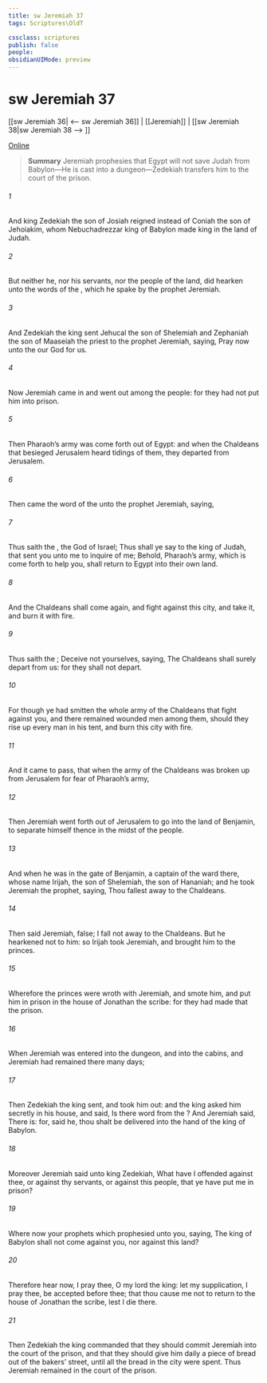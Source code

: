 ```yaml
---
title: sw Jeremiah 37
tags: Scriptures\OldT

cssclass: scriptures
publish: false
people:
obsidianUIMode: preview
---
```


# sw Jeremiah 37
[[sw Jeremiah 36| <-- sw Jeremiah 36]] | [[Jeremiah]] | [[sw Jeremiah 38|sw Jeremiah 38 --> ]]

[Online](https://churchofjesuschrist.org/study/scriptures/ot/jer/37?lang=eng)

> __Summary__
Jeremiah prophesies that Egypt will not save Judah from Babylon—He is cast into a dungeon—Zedekiah transfers him to the court of the prison.

###### 1 
And king Zedekiah the son of Josiah reigned instead of Coniah the son of Jehoiakim, whom Nebuchadrezzar king of Babylon made king in the land of Judah.

###### 2 
But neither he, nor his servants, nor the people of the land, did hearken unto the words of the , which he spake by the prophet Jeremiah.

###### 3 
And Zedekiah the king sent Jehucal the son of Shelemiah and Zephaniah the son of Maaseiah the priest to the prophet Jeremiah, saying, Pray now unto the  our God for us.

###### 4 
Now Jeremiah came in and went out among the people: for they had not put him into prison.

###### 5 
Then Pharaoh’s army was come forth out of Egypt: and when the Chaldeans that besieged Jerusalem heard tidings of them, they departed from Jerusalem.

###### 6 
Then came the word of the  unto the prophet Jeremiah, saying,

###### 7 
Thus saith the , the God of Israel; Thus shall ye say to the king of Judah, that sent you unto me to inquire of me; Behold, Pharaoh’s army, which is come forth to help you, shall return to Egypt into their own land.

###### 8 
And the Chaldeans shall come again, and fight against this city, and take it, and burn it with fire.

###### 9 
Thus saith the ; Deceive not yourselves, saying, The Chaldeans shall surely depart from us: for they shall not depart.

###### 10 
For though ye had smitten the whole army of the Chaldeans that fight against you, and there remained  wounded men among them,  should they rise up every man in his tent, and burn this city with fire.

###### 11 
And it came to pass, that when the army of the Chaldeans was broken up from Jerusalem for fear of Pharaoh’s army,

###### 12 
Then Jeremiah went forth out of Jerusalem to go into the land of Benjamin, to separate himself thence in the midst of the people.

###### 13 
And when he was in the gate of Benjamin, a captain of the ward  there, whose name  Irijah, the son of Shelemiah, the son of Hananiah; and he took Jeremiah the prophet, saying, Thou fallest away to the Chaldeans.

###### 14 
Then said Jeremiah,  false; I fall not away to the Chaldeans. But he hearkened not to him: so Irijah took Jeremiah, and brought him to the princes.

###### 15 
Wherefore the princes were wroth with Jeremiah, and smote him, and put him in prison in the house of Jonathan the scribe: for they had made that the prison.

###### 16 
When Jeremiah was entered into the dungeon, and into the cabins, and Jeremiah had remained there many days;

###### 17 
Then Zedekiah the king sent, and took him out: and the king asked him secretly in his house, and said, Is there  word from the ? And Jeremiah said, There is: for, said he, thou shalt be delivered into the hand of the king of Babylon.

###### 18 
Moreover Jeremiah said unto king Zedekiah, What have I offended against thee, or against thy servants, or against this people, that ye have put me in prison?

###### 19 
Where  now your prophets which prophesied unto you, saying, The king of Babylon shall not come against you, nor against this land?

###### 20 
Therefore hear now, I pray thee, O my lord the king: let my supplication, I pray thee, be accepted before thee; that thou cause me not to return to the house of Jonathan the scribe, lest I die there.

###### 21 
Then Zedekiah the king commanded that they should commit Jeremiah into the court of the prison, and that they should give him daily a piece of bread out of the bakers’ street, until all the bread in the city were spent. Thus Jeremiah remained in the court of the prison.

